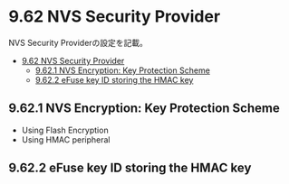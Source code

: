 # 9.62 NVS Security Provider
NVS Security Providerの設定を記載。

- [9.62 NVS Security Provider](#962-nvs-security-provider)
  - [9.62.1 NVS Encryption: Key Protection Scheme](#9621-nvs-encryption-key-protection-scheme)
  - [9.62.2 eFuse key ID storing the HMAC key](#9622-efuse-key-id-storing-the-hmac-key)

## 9.62.1 NVS Encryption: Key Protection Scheme
- Using Flash Encryption
- Using HMAC peripheral
## 9.62.2 eFuse key ID storing the HMAC key
